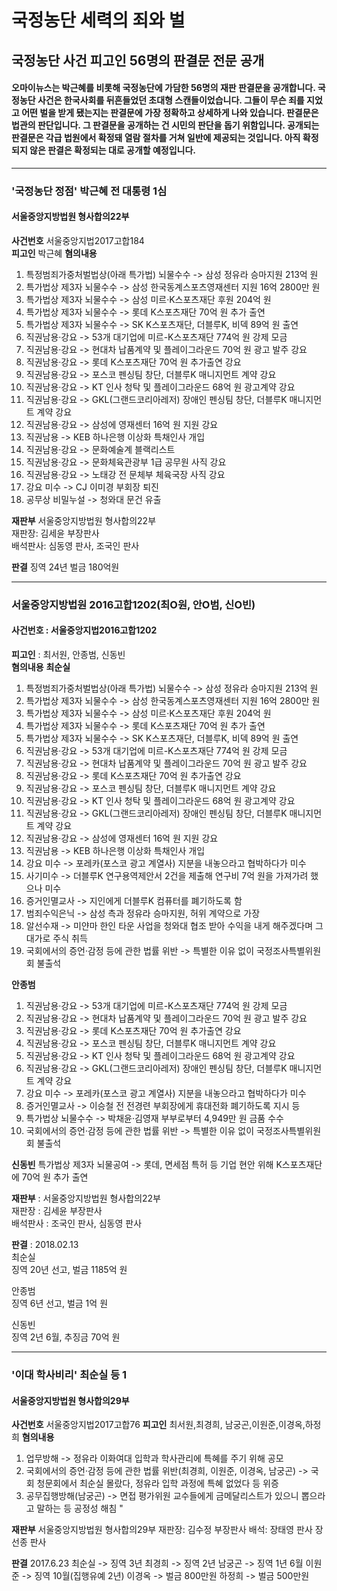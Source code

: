 # 국정농단 세력의 죄와 벌

## 국정농단 사건 피고인 56명의 판결문 전문 공개

#### 오마이뉴스는 박근혜를 비롯해 국정농단에 가담한 56명의 재판 판결문을 공개합니다. 국정농단 사건은 한국사회를 뒤흔들었던 초대형 스캔들이었습니다. 그들이 무슨 죄를 지었고 어떤 벌을 받게 됐는지는 판결문에 가장 정확하고 상세하게 나와 있습니다. 판결문은 법관의 판단입니다. 그 판결문을 공개하는 건 시민의 판단을 돕기 위함입니다. 공개되는 판결문은 각급 법원에서 확정돼 열람 절차를 거쳐 일반에 제공되는 것입니다. 아직 확정되지 않은 판결은 확정되는 대로 공개할 예정입니다.

***

### '국정농단 정점' 박근혜 전 대통령 1심
#### 서울중앙지방법원 형사합의22부

**사건번호** 서울중앙지법2017고합184<br>
**피고인** 박근혜
**혐의내용**
1) 특정범죄가중처벌법상(아래 특가법) 뇌물수수 -> 삼성 정유라 승마지원 213억 원<br>
2) 특가법상 제3자 뇌물수수 -> 삼성 한국동계스포츠영재센터 지원 16억 2800만 원<br>
3) 특가법상 제3자 뇌물수수 -> 삼성 미르·K스포츠재단 후원 204억 원<br>
4) 특가법상 제3자 뇌물수수 -> 롯데 K스포츠재단 70억 원 추가 출연<br>
5) 특가법상 제3자 뇌물수수 -> SK K스포츠재단, 더블루K, 비덱 89억 원 출연<br>
6) 직권남용·강요 -> 53개 대기업에 미르-K스포츠재단 774억 원 강제 모금<br>
7) 직권남용·강요 -> 현대차 납품계약 및 플레이그라운드 70억 원 광고 발주 강요<br>
8) 직권남용·강요 -> 롯데 K스포츠재단 70억 원 추가출연 강요<br>
9) 직권남용·강요 -> 포스코 펜싱팀 창단, 더블루K 매니지먼트 계약 강요<br>
10) 직권남용·강요 -> KT 인사 청탁 및 플레이그라운드 68억 원 광고계약 강요<br>
11) 직권남용·강요 -> GKL(그랜드코리아레저) 장애인 펜싱팀 창단, 더블루K 매니지먼트 계약 강요<br>
12) 직권남용·강요 -> 삼성에 영재센터 16억 원 지원 강요<br>
13) 직권남용 -> KEB 하나은행 이상화 특채인사 개입<br>
14) 직권남용·강요 -> 문화예술계 블랙리스트<br>
15) 직권남용·강요 -> 문화체육관광부 1급 공무원 사직 강요<br>
16) 직권남용·강요 -> 노태강 전 문체부 체육국장 사직 강요<br>
17) 강요 미수 -> CJ 이미경 부회장 퇴진<br>
18) 공무상 비밀누설 -> 청와대 문건 유출<br>

**재판부** 서울중앙지방법원 형사합의22부<br>
재판장: 김세윤 부장판사<br>
배석판사: 심동영 판사, 조국인 판사<br>

**판결** 징역 24년 벌금 180억원<br>

***

### 서울중앙지방법원 2016고합1202(최O원, 안O범, 신O빈)
#### 사건번호 : 서울중앙지법2016고합1202
**피고인** : 최서원, 안종범, 신동빈<br>
**혐의내용**
**최순실**
1) 특정범죄가중처벌법상(아래 특가법) 뇌물수수 -> 삼성 정유라 승마지원 213억 원
2) 특가법상 제3자 뇌물수수 -> 삼성 한국동계스포츠영재센터 지원 16억 2800만 원
3) 특가법상 제3자 뇌물수수 -> 삼성 미르·K스포츠재단 후원 204억 원
4) 특가법상 제3자 뇌물수수 -> 롯데 K스포츠재단 70억 원 추가 출연
5) 특가법상 제3자 뇌물수수 -> SK K스포츠재단, 더블루K, 비덱 89억 원 출연
6) 직권남용·강요 -> 53개 대기업에 미르-K스포츠재단 774억 원 강제 모금
7) 직권남용·강요 -> 현대차 납품계약 및 플레이그라운드 70억 원 광고 발주 강요
8) 직권남용·강요 -> 롯데 K스포츠재단 70억 원 추가출연 강요
9) 직권남용·강요 -> 포스코 펜싱팀 창단, 더블루K 매니지먼트 계약 강요
10) 직권남용·강요 -> KT 인사 청탁 및 플레이그라운드 68억 원 광고계약 강요
11) 직권남용·강요 -> GKL(그랜드코리아레저) 장애인 펜싱팀 창단, 더블루K 매니지먼트 계약 강요
12) 직권남용·강요 -> 삼성에 영재센터 16억 원 지원 강요
13) 직권남용 -> KEB 하나은행 이상화 특채인사 개입
14) 강요 미수 -> 포레카(포스코 광고 계열사) 지분을 내놓으라고 협박하다가 미수
15) 사기미수 -> 더블루K 연구용역제안서 2건을 제출해 연구비 7억 원을 가져가려 했으나 미수
16) 증거인멸교사 -> 지인에게 더블루K 컴퓨터를 폐기하도록 함
17) 범죄수익은닉 -> 삼성 측과 정유라 승마지원, 허위 계약으로 가장
18) 알선수재 -> 미얀마 한인 타운 사업을 청와대 협조 받아 수익을 내게 해주겠다며 그 대가로 주식 취득
19) 국회에서의 증언·감정 등에 관한 법률 위반 -> 특별한 이유 없이 국정조사특별위원회 불출석

**안종범**
1) 직권남용·강요 -> 53개 대기업에 미르-K스포츠재단 774억 원 강제 모금
2) 직권남용·강요 -> 현대차 납품계약 및 플레이그라운드 70억 원 광고 발주 강요
3) 직권남용·강요 -> 롯데 K스포츠재단 70억 원 추가출연 강요
4) 직권남용·강요 -> 포스코 펜싱팀 창단, 더블루K 매니지먼트 계약 강요
5) 직권남용·강요 -> KT 인사 청탁 및 플레이그라운드 68억 원 광고계약 강요
6) 직권남용·강요 -> GKL(그랜드코리아레저) 장애인 펜싱팀 창단, 더블루K 매니지먼트 계약 강요
7) 강요 미수 -> 포레카(포스코 광고 계열사) 지분을 내놓으라고 협박하다가 미수
8) 증거인멸교사 -> 이승철 전 전경련 부회장에게 휴대전화 폐기하도록 지시 등
9) 특가법상 뇌물수수 -> 박채윤·김영재 부부로부터 4,949만 원 금품 수수
10) 국회에서의 증언·감정 등에 관한 법률 위반 -> 특별한 이유 없이 국정조사특별위원회 불출석

**신동빈**
특가법상 제3자 뇌물공여 -> 롯데, 면세점 특허 등 기업 현안 위해 K스포츠재단에 70억 원 추가 출연

**재판부** : 서울중앙지방법원 형사합의22부<br>
재판장 : 김세윤 부장판사<br>
배석판사 : 조국인 판사, 심동영 판사<br>

**판결** : 2018.02.13<br>
최순실<br>
징역 20년 선고, 벌금 1185억 원

안종범<br>
징역 6년 선고, 벌금 1억 원

신동빈<br>
징역 2년 6월, 추징금 70억 원

***

### '이대 학사비리' 최순실 등 1
#### 서울중앙지방법원 형사합의29부

**사건번호** 서울중앙지법2017고합76
**피고인**	최서원,최경희, 남궁곤,이원준,이경옥,하정희
**혐의내용**	
1) 업무방해 -> 정유라 이화여대 입학과 학사관리에 특혜를 주기 위해 공모
2) 국회에서의 증언·감정 등에 관한 법률 위반(최경희, 이원준, 이경옥, 남궁곤) -> 국회 청문회에서 최순실 몰랐다, 정유라 입학 과정에 특혜 없었다 등 위증
3) 공무집행방해(남궁곤) -> 면접 평가위원 교수들에게 금메달리스트가 있으니 뽑으라고 말하는 등 공정성 해침 "

**재판부**	서울중앙지방법원 형사합의29부
재판장: 김수정 부장판사
배석: 장태영 판사
장선종 판사

**판결**	2017.6.23 
최순실 -> 징역 3년
최경희 -> 징역 2년
남궁곤 -> 징역 1년 6월
이원준 -> 징역 10월(집행유예 2년)
이경옥 -> 벌금 800만원
하정희 -> 벌금 500만원

